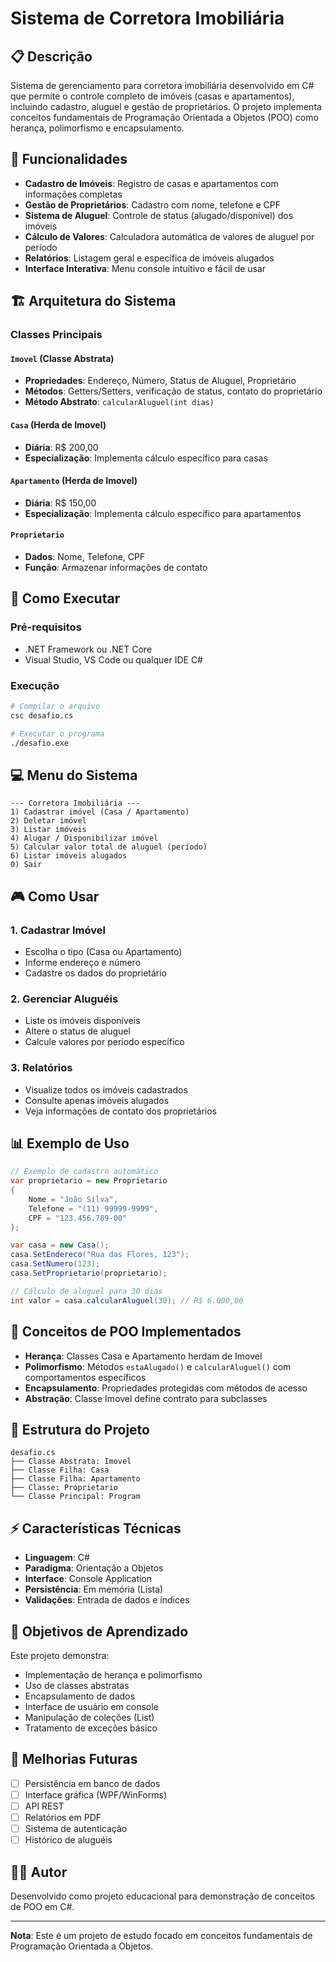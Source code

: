 # Sistema de Corretora Imobiliária

## 📋 Descrição

Sistema de gerenciamento para corretora imobiliária desenvolvido em C# que permite o controle completo de imóveis (casas e apartamentos), incluindo cadastro, aluguel e gestão de proprietários. O projeto implementa conceitos fundamentais de Programação Orientada a Objetos (POO) como herança, polimorfismo e encapsulamento.

## 🎯 Funcionalidades

- **Cadastro de Imóveis**: Registro de casas e apartamentos com informações completas
- **Gestão de Proprietários**: Cadastro com nome, telefone e CPF
- **Sistema de Aluguel**: Controle de status (alugado/disponível) dos imóveis
- **Cálculo de Valores**: Calculadora automática de valores de aluguel por período
- **Relatórios**: Listagem geral e específica de imóveis alugados
- **Interface Interativa**: Menu console intuitivo e fácil de usar

## 🏗️ Arquitetura do Sistema

### Classes Principais

#### `Imovel` (Classe Abstrata)
- **Propriedades**: Endereço, Número, Status de Aluguel, Proprietário
- **Métodos**: Getters/Setters, verificação de status, contato do proprietário
- **Método Abstrato**: `calcularAluguel(int dias)`

#### `Casa` (Herda de Imovel)
- **Diária**: R$ 200,00
- **Especialização**: Implementa cálculo específico para casas

#### `Apartamento` (Herda de Imovel)
- **Diária**: R$ 150,00
- **Especialização**: Implementa cálculo específico para apartamentos

#### `Proprietario`
- **Dados**: Nome, Telefone, CPF
- **Função**: Armazenar informações de contato

## 🚀 Como Executar

### Pré-requisitos
- .NET Framework ou .NET Core
- Visual Studio, VS Code ou qualquer IDE C#

### Execução
```bash
# Compilar o arquivo
csc desafio.cs

# Executar o programa
./desafio.exe
```

## 💻 Menu do Sistema

```
--- Corretora Imobiliária ---
1) Cadastrar imóvel (Casa / Apartamento)
2) Deletar imóvel
3) Listar imóveis
4) Alugar / Disponibilizar imóvel
5) Calcular valor total de aluguel (período)
6) Listar imóveis alugados
0) Sair
```

## 🎮 Como Usar

### 1. Cadastrar Imóvel
- Escolha o tipo (Casa ou Apartamento)
- Informe endereço e número
- Cadastre os dados do proprietário

### 2. Gerenciar Aluguéis
- Liste os imóveis disponíveis
- Altere o status de aluguel
- Calcule valores por período específico

### 3. Relatórios
- Visualize todos os imóveis cadastrados
- Consulte apenas imóveis alugados
- Veja informações de contato dos proprietários

## 📊 Exemplo de Uso

```csharp
// Exemplo de cadastro automático
var proprietario = new Proprietario 
{ 
    Nome = "João Silva", 
    Telefone = "(11) 99999-9999", 
    CPF = "123.456.789-00" 
};

var casa = new Casa();
casa.SetEndereco("Rua das Flores, 123");
casa.SetNumero(123);
casa.SetProprietario(proprietario);

// Cálculo de aluguel para 30 dias
int valor = casa.calcularAluguel(30); // R$ 6.000,00
```

## 🔧 Conceitos de POO Implementados

- **Herança**: Classes Casa e Apartamento herdam de Imovel
- **Polimorfismo**: Métodos `estaAlugado()` e `calcularAluguel()` com comportamentos específicos
- **Encapsulamento**: Propriedades protegidas com métodos de acesso
- **Abstração**: Classe Imovel define contrato para subclasses

## 📁 Estrutura do Projeto

```
desafio.cs
├── Classe Abstrata: Imovel
├── Classe Filha: Casa
├── Classe Filha: Apartamento
├── Classe: Proprietario
└── Classe Principal: Program
```

## ⚡ Características Técnicas

- **Linguagem**: C#
- **Paradigma**: Orientação a Objetos
- **Interface**: Console Application
- **Persistência**: Em memória (Lista)
- **Validações**: Entrada de dados e índices

## 🎯 Objetivos de Aprendizado

Este projeto demonstra:
- Implementação de herança e polimorfismo
- Uso de classes abstratas
- Encapsulamento de dados
- Interface de usuário em console
- Manipulação de coleções (List)
- Tratamento de exceções básico

## 📝 Melhorias Futuras

- [ ] Persistência em banco de dados
- [ ] Interface gráfica (WPF/WinForms)
- [ ] API REST
- [ ] Relatórios em PDF
- [ ] Sistema de autenticação
- [ ] Histórico de aluguéis

## 👨‍💻 Autor

Desenvolvido como projeto educacional para demonstração de conceitos de POO em C#.

---

**Nota**: Este é um projeto de estudo focado em conceitos fundamentais de Programação Orientada a Objetos.
